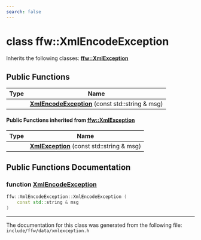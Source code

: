 ```yaml
---
search: false
---
```


# class ffw::XmlEncodeException



Inherits the following classes: **[ffw::XmlException](classffw_1_1_xml_exception.md)**

## Public Functions

|Type|Name|
|-----|-----|
||[**XmlEncodeException**](classffw_1_1_xml_encode_exception.md#1a10bbb8f164ee2a39917c89cc6ac9a033) (const std::string & msg) |


#### Public Functions inherited from [ffw::XmlException](classffw_1_1_xml_exception.md)

|Type|Name|
|-----|-----|
||[**XmlException**](classffw_1_1_xml_exception.md#1aa6fb803b84b20d6111f43675e0ced4aa) (const std::string & msg) |


## Public Functions Documentation

### function <a id="1a10bbb8f164ee2a39917c89cc6ac9a033" href="#1a10bbb8f164ee2a39917c89cc6ac9a033">XmlEncodeException</a>

```cpp
ffw::XmlEncodeException::XmlEncodeException (
    const std::string & msg
)
```





----------------------------------------
The documentation for this class was generated from the following file: `include/ffw/data/xmlexception.h`
